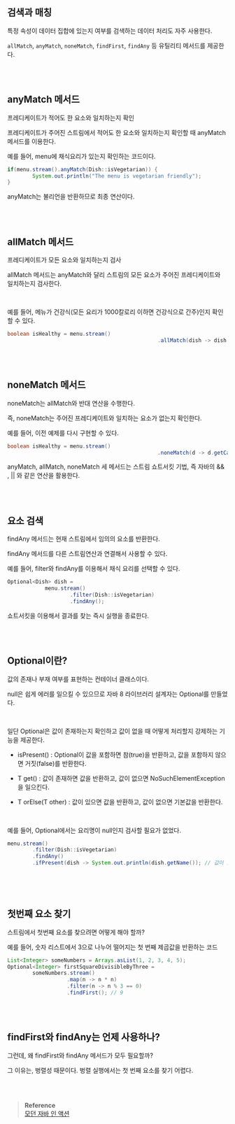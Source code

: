 ## 검색과 매칭

특정 속성이 데이터 집합에 있는지 여부를 검색하는 데이터 처리도 자주 사용한다.

`allMatch`, `anyMatch`, `noneMatch`, `findFirst`, `findAny` 등 유틸리티 메서드를 제공한다.

<br/><br/>

## anyMatch 메서드

프레디케이트가 적어도 한 요소와 일치하는지 확인

프레디케이트가 주어진 스트림에서 적어도 한 요소와 일치하는지 확인할 때 anyMatch 메서드를 이용한다. 

예를 들어, menu에 채식요리가 있는지 확인하는 코드이다.

```java
if(menu.stream().anyMatch(Dish::isVegetarian)) {
		System.out.println("The menu is vegetarian friendly");
}
```

anyMatch는 불리언을 반환하므로 최종 연산이다.

<br/><br/>

## allMatch 메서드

프레디케이트가 모든 요소와 일치하는지 검사

allMatch 메서드는 anyMatch와 달리 스트림의 모든 요소가 주어진 프레디케이트와 일치하는지 검사한다. 

<br/>

예를 들어, 메뉴가 건강식(모든 요리가 1000칼로리 이하면 건강식으로 간주)인지 확인할 수 있다.

```java
boolean isHealthy = menu.stream()
												.allMatch(dish -> dish.getCalories() < 1000);
```

<br/><br/>

## noneMatch 메서드

noneMatch는 allMatch와 반대 연산을 수행한다.

즉, noneMatch는 주어진 프레디케이트와 일치하는 요소가 없는지 확인한다.

예를 들어, 이전 예제를 다시 구현할 수 있다.

```java
boolean isHealthy = menu.stream()
												.noneMatch(d -> d.getCalories() >= 1000);
```

anyMatch, allMatch, noneMatch 세 메서드는 스트림 쇼트서킷 기법, 즉 자바의 && , || 와 같은 연산을 활용한다.

<br/><br/>

## 요소 검색

findAny 메서드는 현재 스트림에서 임의의 요소를 반환한다.

findAny 메서드를 다른 스트림연산과 연결해서 사용할 수 있다.

예를 들어, filter와 findAny를 이용해서 채식 요리를 선택할 수 있다.

```java
Optional<Dish> dish = 
			menu.stream()
					.filter(Dish::isVegetarian)
					.findAny();
```

쇼트서킷을 이용해서 결과를 찾는 즉시 실행을 종료한다.

<br/><br/>

## Optional이란?

값의 존재나 부재 여부를 표현하는 컨테이너 클래스이다.

null은 쉽게 에러를 일으킬 수 있으므로 자바 8 라이브러리 설계자는 Optional<T>를 만들었다.

<br/>

일단 Optional은 값이 존재하는지 확인하고 값이 없을 때 어떻게 처리할지 강제하는 기능을 제공한다.

- isPresent() : Optional이 값을 포함하면 참(true)을 반환하고, 값을 포함하지 않으면 거짓(false)를 반환한다.

- T get() : 값이 존재하면 값을 반환하고, 값이 없으면 NoSuchElementException을 일으킨다.
- T orElse(T other) : 값이 있으면 값을 반환하고, 값이 없으면 기본값을 반환한다.


<br/>

예를 들어, Optional<Dish>에서는 요리명이 null인지 검사할 필요가 없었다.

```java
menu.stream()
		.filter(Dish::isVegetarian)
		.findAny()
		.ifPresent(dish -> System.out.println(dish.getName()); // 값이 있으면 출력되고, 
																													 // 값이 없으면 아무 일도 일어나지 않는다.
```

<br/><br/>

## 첫번째 요소 찾기

스트림에서 첫번째 요소를 찾으려면 어떻게 해야 할까?

예를 들어, 숫자 리스트에서 3으로 나누어 떨어지는 첫 번째 제곱값을 반환하는 코드

```java
List<Integer> someNumbers = Arrays.asList(1, 2, 3, 4, 5);
Optional<Integer> firstSquareDivisibleByThree = 
        someNumbers.stream()
                   .map(n -> n * n)
                   .filter(n -> n % 3 == 0)
                   .findFirst(); // 9
```

<br/><br/>

## findFirst와 findAny는 언제 사용하나?

그런데, 왜 findFirst와 findAny 메서드가 모두 필요할까?

그 이유는, 벙렬성 때문이다. 벙렬 실행에서는 첫 번째 요소를 찾기 어렵다.

<br/><br/>

>**Reference** 
> <br/> [모던 자바 인 액션](http://www.yes24.com/Product/Goods/77125987)